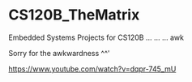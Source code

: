 # CS120B_TheMatrix
Embedded Systems Projects for CS120B ... ... ... awk


Sorry for the awkwardness ^^'

https://www.youtube.com/watch?v=dqpr-745_mU
